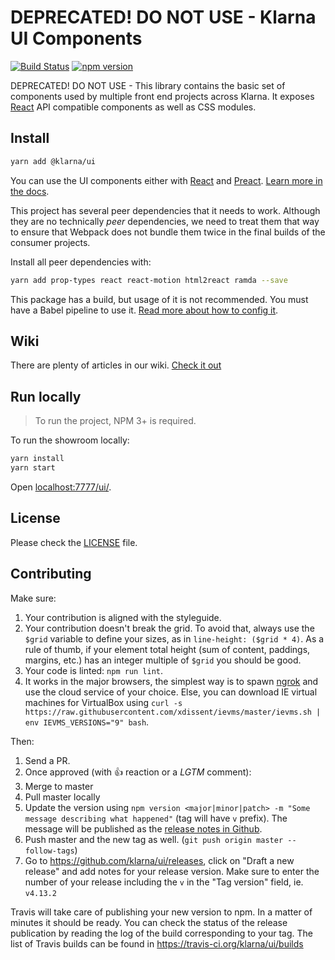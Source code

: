 # DEPRECATED! DO NOT USE - Klarna UI Components

[![Build Status](https://travis-ci.org/klarna/ui.svg?branch=master)](https://travis-ci.org/klarna/ui)
[![npm version](https://img.shields.io/npm/v/@klarna/ui.svg?maxAge=10000)](https://www.npmjs.com/package/@klarna/ui)

DEPRECATED! DO NOT USE - This library contains the basic set of components used by multiple front end projects across Klarna. It exposes [React](https://facebook.github.io/react/) API compatible components as well as CSS modules.

## Install

```sh
yarn add @klarna/ui
```

You can use the UI components either with [React](https://facebook.github.io/react/) and [Preact](https://preactjs.com/). [Learn more in the docs](https://github.com/klarna/ui/wiki/Preact).

This project has several peer dependencies that it needs to work. Although they are no technically _peer_ dependencies, we need to treat them that way to ensure that Webpack does not bundle them twice in the final builds of the consumer projects.

Install all peer dependencies with:

```sh
yarn add prop-types react react-motion html2react ramda --save
```

This package has a build, but usage of it is not recommended. You must have a Babel pipeline to use it. [Read more about how to config it](https://github.com/klarna/ui/wiki/Webpack-config).

## Wiki

There are plenty of articles in our wiki. [Check it out](https://github.com/klarna/ui/wiki)

## Run locally

> To run the project, NPM 3+ is required.

To run the showroom locally:

```sh
yarn install
yarn start
```

Open [localhost:7777/ui/](http://localhost:7777/ui/).

## License

Please check the [LICENSE](LICENSE) file.

## Contributing

Make sure:

1. Your contribution is aligned with the styleguide.
2. Your contribution doesn't break the grid. To avoid that, always use the `$grid` variable to define your sizes, as in `line-height: ($grid * 4)`. As a rule of thumb, if your element total height (sum of content, paddings, margins, etc.) has an integer multiple of `$grid` you should be good.
3. Your code is linted: `npm run lint`.
4. It works in the major browsers, the simplest way is to spawn [ngrok](https://ngrok.com/) and use the cloud service of your choice. Else, you can download IE virtual machines for VirtualBox using `curl -s https://raw.githubusercontent.com/xdissent/ievms/master/ievms.sh | env IEVMS_VERSIONS="9" bash`.

Then:

1. Send a PR.
2. Once approved (with 👍 reaction or a _LGTM_ comment):
  1. Merge to master
  2. Pull master locally
  3. Update the version using `npm version <major|minor|patch> -m "Some message describing what happened"` (tag will have `v` prefix). The message will be published as the [release notes in Github](https://github.com/klarna/ui/releases).
  4. Push master and the new tag as well. (`git push origin master --follow-tags`)
  5. Go to https://github.com/klarna/ui/releases, click on "Draft a new release" and add notes for your release version. Make sure to enter the number of your release including the `v` in the "Tag version" field, ie. `v4.13.2`

Travis will take care of publishing your new version to npm. In a matter of minutes it should be ready. You can check the status of the release publication by reading the log of the build corresponding to your tag. The list of Travis builds can be found in https://travis-ci.org/klarna/ui/builds
